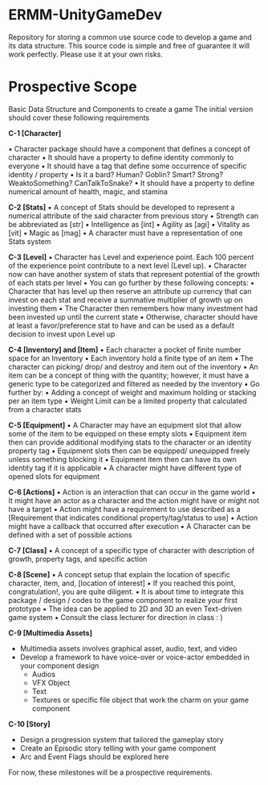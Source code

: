 # ERMM-UnityGameDev
Repository for storing a common use source code to develop a game and its data structure. This source code is simple and free of guarantee it will work perfectly. Please use it at your own risks. 

# Prospective Scope

Basic Data Structure and Components to create a game
The initial version should cover these following requirements

**C-1 [Character]**

▪ Character package should have a component that defines a concept of character
▪ It should have a property to define identity commonly to everyone
▪ It should have a tag that define some occurrence of specific identity / property
▪ Is it a bard? Human? Goblin? Smart? Strong? WeaktoSomething? CanTalkToSnake?
▪ It should have a property to define numerical amount of health, magic, and stamina

**C-2 [Stats]**
▪ A concept of Stats should be developed to represent a numerical attribute of the
said character from previous story
▪ Strength can be abbreviated as [str]
▪ Intelligence as [int]
▪ Agility as [agi]
▪ Vitality as [vit]
▪ Magic as [mag]
▪ A character must have a representation of one Stats system

**C-3 [Level]**
▪ Character has Level and experience point. Each 100 percent of the experience
point contribute to a next level (Level up).
▪ Character now can have another system of stats that represent potential of the
growth of each stats per level
▪ You can go further by these following concepts:
▪ Character that has level up then reserve an attribute up currency that can invest on each
stat and receive a summative multiplier of growth up on investing them
▪ The Character then remembers how many investment had been invested up until the
current state
▪ Otherwise, character should have at least a favor/preference stat to have and can be
used as a default decision to invest upon Level up

**C-4 [Inventory] and [Item]**
▪ Each character a pocket of finite number space for an Inventory
▪ Each inventory hold a finite type of an item
▪ The character can picking/ drop/ and destroy and item out of the inventory
▪ An item can be a concept of thing with the quantity; however, it must have a
generic type to be categorized and filtered as needed by the inventory
▪ Go further by:
▪ Adding a concept of weight and maximum holding or stacking per an item type
▪ Weight Limit can be a limited property that calculated from a character stats

**C-5 [Equipment]**
▪ A Character may have an equipment slot that allow some of the item to be
equipped on these empty slots
▪ Equipment item then can provide additional modifying stats to the character or an
identity property tag
▪ Equipment slots then can be equipped/ unequipped freely unless something
blocking it
▪ Equipment item then can have its own identity tag if it is applicable
▪ A character might have different type of opened slots for equipment

**C-6 [Actions]**
▪ Action is an interaction that can occur in the game world
▪ It might have an actor as a character and the action might have or might not have
a target
▪ Action might have a requirement to use described as a [Requirement that
indicates conditional property/tag/status to use]
▪ Action might have a callback that occurred after execution
▪ A Character can be defined with a set of possible actions

**C-7 [Class]**
▪ A concept of a specific type of character with description of growth, property tags,
and specific action

**C-8 [Scene]**
▪ A concept setup that explain the location of specific character, item, and, [location
of interest]
▪ If you reached this point, congratulation!, you are quite diligent.
▪ It is about time to integrate this package / design / codes to the game component
to realize your first prototype
▪ The idea can be applied to 2D and 3D an even Text-driven game system
▪ Consult the class lecturer for direction in class : )

**C-9 [Multimedia Assets]**
- Multimedia assets involves graphical asset, audio, text, and video
- Develop a framework to have voice-over or voice-actor embedded in your component design
    - Audios
    - VFX Object
    - Text
    - Textures or specific file object that work the charm on your game component
 
**C-10 [Story]**
- Design a progression system that tailored the gameplay story
- Create an Episodic story telling with your game component
- Arc and Event Flags should be explored here

For now, these milestones will be a prospective requirements.
